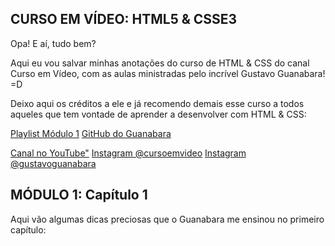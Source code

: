 ## CURSO EM VÍDEO: HTML5 & CSSE3

Opa! E aí, tudo bem?

Aqui eu vou salvar minhas anotações do curso de HTML & CSS do canal Curso em Vídeo, com as aulas ministradas pelo incrível Gustavo Guanabara! =D

Deixo aqui os créditos a ele e já recomendo demais esse curso a todos aqueles que tem vontade de aprender a desenvolver com HTML & CSS:

<a href="https://www.youtube.com/watch?v=Ejkb_YpuHWs&list=PLHz_AreHm4dkZ9-atkcmcBaMZdmLHft8n" target="_blank">Playlist Módulo 1</a>
<a href="https://github.com/gustavoguanabara" target="_blank">GitHub do Guanabara</a>

<a href="https://www.youtube.com/channel/UCrWvhVmt0Qac3HgsjQK62FQ" target="_blank">Canal no YouTube"</a>
<a href="https://www.instagram.com/cursoemvideo/" target="_blank">Instagram @cursoemvideo</a>
<a href="https://www.instagram.com/gustavoguanabara/" target="_balnk">Instagram @gustavoguanabara</a>

## MÓDULO 1: Capítulo 1

Aqui vão algumas dicas preciosas que o Guanabara me ensinou no primeiro capítulo:

